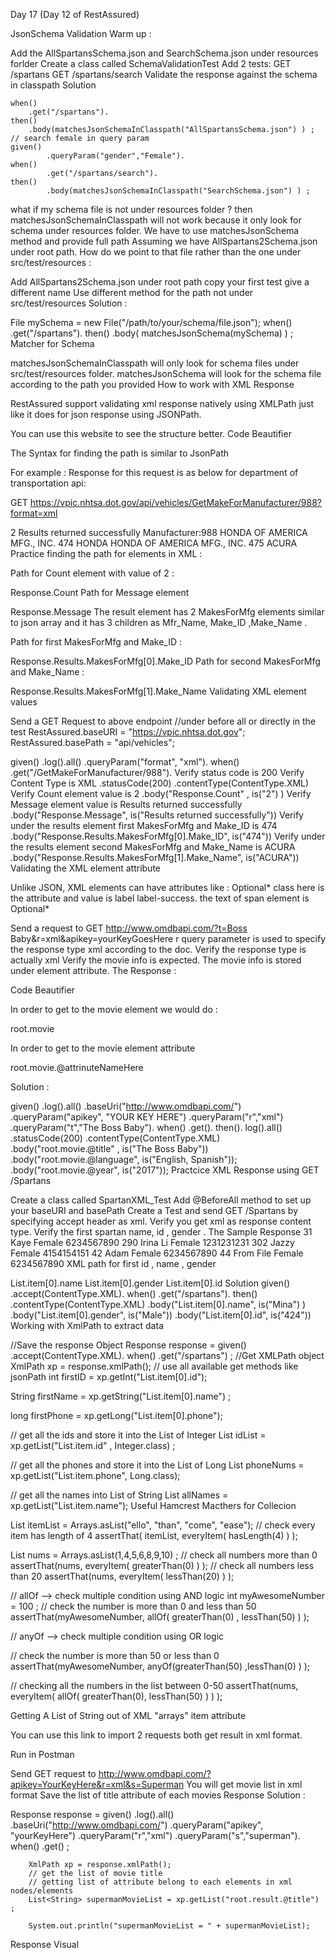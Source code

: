 Day 17 (Day 12 of RestAssured)

JsonSchema Validation Warm up :

Add the AllSpartansSchema.json and SearchSchema.json under resources forlder
Create a class called SchemaValidationTest
Add 2 tests:
GET /spartans
GET /spartans/search
Validate the response against the schema in classpath
Solution

    when()
        .get("/spartans").
    then()
        .body(matchesJsonSchemaInClasspath("AllSpartansSchema.json") ) ;
    // search female in query param
    given()
            .queryParam("gender","Female").
    when()
            .get("/spartans/search").
    then()
            .body(matchesJsonSchemaInClasspath("SearchSchema.json") ) ;
what if my schema file is not under resources folder ? then matchesJsonSchemaInClasspath will not work because it only look for schema under resources folder.
We have to use matchesJsonSchema method and provide full path
Assuming we have AllSpartans2Schema.json under root path. How do we point to that file rather than the one under src/test/resources :

Add AllSpartans2Schema.json under root path
copy your first test give a different name
Use different method for the path not under src/test/resources
Solution :

 File mySchema = new File("/path/to/your/schema/file.json");
 when()
        .get("/spartans").
 then()
        .body( matchesJsonSchema(mySchema) ) ;
Matcher for Schema

matchesJsonSchemaInClasspath will only look for schema files under src/test/resources folder.
matchesJsonSchema will look for the schema file according to the path you provided
How to work with XML Response

RestAssured support validating xml response natively using XMLPath just like it does for json response using JSONPath.

You can use this website to see the structure better. Code Beautifier 

The Syntax for finding the path is similar to JsonPath

For example : Response for this request is as below for department of transportation api:

GET https://vpic.nhtsa.dot.gov/api/vehicles/GetMakeForManufacturer/988?format=xml

<Response xmlns:xsd="http://www.w3.org/2001/XMLSchema" xmlns:xsi="http://www.w3.org/2001/XMLSchema-instance">
    <Count>2</Count>
    <Message>Results returned successfully</Message>
    <SearchCriteria>Manufacturer:988</SearchCriteria>
    <Results>
        <MakesForMfg>
            <Mfr_Name>HONDA OF AMERICA MFG., INC.</Mfr_Name>
            <Make_ID>474</Make_ID>
            <Make_Name>HONDA</Make_Name>
        </MakesForMfg>
        <MakesForMfg>
            <Mfr_Name>HONDA OF AMERICA MFG., INC.</Mfr_Name>
            <Make_ID>475</Make_ID>
            <Make_Name>ACURA</Make_Name>
        </MakesForMfg>
    </Results>
</Response>
Practice finding the path for elements in XML :

Path for Count element with value of 2 :

Response.Count
Path for Message element

Response.Message
The result element has 2 MakesForMfg elements similar to json array and it has 3 children as Mfr_Name, Make_ID ,Make_Name .

Path for first MakesForMfg and Make_ID :

Response.Results.MakesForMfg[0].Make_ID
Path for second MakesForMfg and Make_Name :

Response.Results.MakesForMfg[1].Make_Name
Validating XML element values

Send a GET Request to above endpoint
//under before all or directly in the test
RestAssured.baseURI = "https://vpic.nhtsa.dot.gov";
RestAssured.basePath = "api/vehicles";

given()
    .log().all()
    .queryParam("format", "xml").
when()
    .get("/GetMakeForManufacturer/988").
Verify status code is 200
Verify Content Type is XML
.statusCode(200)
.contentType(ContentType.XML)
Verify Count element value is 2
.body("Response.Count" , is("2") )
Verify Message element value is Results returned successfully
.body("Response.Message", is("Results returned successfully"))
Verify under the results element first MakesForMfg and Make_ID is 474
.body("Response.Results.MakesForMfg[0].Make_ID", is("474"))
Verify under the results element second MakesForMfg and Make_Name is ACURA
.body("Response.Results.MakesForMfg[1].Make_Name", is("ACURA"))
Validating the XML element attribute

Unlike JSON, XML elements can have attributes like :
<span class="label label-success">Optional*</span>
class here is the attribute and value is label label-success. the text of span element is Optional*

Send a request to GET http://www.omdbapi.com/?t=Boss Baby&r=xml&apikey=yourKeyGoesHere
r query parameter is used to specify the response type xml according to the doc.
Verify the response type is actually xml
Verify the movie info is expected.
The movie info is stored under <movie> element attribute.
The Response :
<?xml version="1.0" encoding="UTF-8"?>
<root response="True">
	<movie title="The Boss Baby" year="2017" rated="PG" released="31 Mar 2017" runtime="97 min" genre="Animation, Adventure, Comedy, Family, Fantasy" director="Tom McGrath" writer="Michael McCullers, Marla Frazee (based on the book by)" actors="Alec Baldwin, Steve Buscemi, Jimmy Kimmel, Lisa Kudrow" plot="A suit-wearing, briefcase-carrying baby pairs up with his 7-year old brother to stop the dastardly plot of the CEO of Puppy Co." language="English, Spanish" country="USA" awards="Nominated for 1 Oscar. Another 4 wins &amp; 20 nominations." poster="https://m.media-amazon.com/images/M/MV5BMTg5MzUxNzgxNV5BMl5BanBnXkFtZTgwMTM2NzQ3MjI@._V1_SX300.jpg" metascore="50" imdbRating="6.3" imdbVotes="105,081" imdbID="tt3874544" type="movie"/>
</root>
Code Beautifier 

In order to get to the movie element we would do :

root.movie

In order to get to the movie element attribute

root.movie.@attrinuteNameHere

Solution :

 given()
        .log().all()
        .baseUri("http://www.omdbapi.com/")
        .queryParam("apikey", "YOUR KEY HERE")
        .queryParam("r","xml")
        .queryParam("t","The Boss Baby").
when()
        .get().
then().
        log().all()
        .statusCode(200)
        .contentType(ContentType.XML)
        .body("root.movie.@title" , is("The Boss Baby"))
        .body("root.movie.@language", is("English, Spanish"));
        .body("root.movie.@year", is("2017"));
Practcice XML Response using GET /Spartans

Create a class called SpartanXML_Test
Add @BeforeAll method to set up your baseURI and basePath
Create a Test and send GET /Spartans by specifying accept header as xml.
Verify you get xml as response content type.
Verify the first spartan name, id , gender .
The Sample Response
<List>
    <item>
        <id>31</id>
        <name>Kaye</name>
        <gender>Female</gender>
        <phone>6234567890</phone>
    </item>
    <item>
        <id>290</id>
        <name>Irina Li</name>
        <gender>Female</gender>
        <phone>1231231231</phone>
    </item>
    <item>
        <id>302</id>
        <name>Jazzy</name>
        <gender>Female</gender>
        <phone>4154154151</phone>
    </item>
    <item>
        <id>42</id>
        <name>Adam</name>
        <gender>Female</gender>
        <phone>6234567890</phone>
    </item>
    <item>
        <id>44</id>
        <name>From File</name>
        <gender>Female</gender>
        <phone>6234567890</phone>
    </item>
<List>
XML path for first id , name , gender

List.item[0].name
List.item[0].gender
List.item[0].id
Solution
    given()
            .accept(ContentType.XML).
    when()
            .get("/spartans").
    then()
            .contentType(ContentType.XML)
            .body("List.item[0].name", is("Mina") )
            .body("List.item[0].gender", is("Male"))
            .body("List.item[0].id", is("424"))
Working with XmlPath to extract data

//Save the response Object 
Response response = 
        given()
            .accept(ContentType.XML).
        when()
            .get("/spartans") ;
//Get XMLPath object 
XmlPath xp = response.xmlPath();
// use all available get methods like jsonPath
int firstID = xp.getInt("List.item[0].id");

String firstName = xp.getString("List.item[0].name") ;

long firstPhone = xp.getLong("List.item[0].phone");

// get all the ids and store it into the List of Integer
List<Integer> idList = xp.getList("List.item.id" , Integer.class) ;

// get all the phones and store it into the List of Long
List<Long> phoneNums = xp.getList("List.item.phone", Long.class);

// get all the names into List of String
List<String> allNames = xp.getList("List.item.name");
Useful Hamcrest Macthers for Collecion

 List<String> itemList = Arrays.asList("ello", "than", "come", "ease");
// check every item has length of 4 
assertThat( itemList,  everyItem( hasLength(4) ) );

List<Integer> nums = Arrays.asList(1,4,5,6,8,9,10) ;
// check all numbers more than 0
assertThat(nums, everyItem(  greaterThan(0)    )   );
// check all numbers less than 20
assertThat(nums, everyItem(  lessThan(20)    )   );

// allOf --> check multiple condition using AND logic
int myAwesomeNumber = 100 ;
// check the number is more than 0 and less than 50
assertThat(myAwesomeNumber, allOf(  greaterThan(0) , lessThan(50)   )    );

// anyOf --> check multiple condition using OR logic

// check the number is more than 50 or less than 0 
assertThat(myAwesomeNumber, anyOf(greaterThan(50) ,lessThan(0) ) );

// checking all the numbers in the list between 0-50
assertThat(nums, everyItem( allOf( greaterThan(0), lessThan(50) )  ) );


Getting A List of String out of XML "arrays" item attribute

You can use this link to import 2 requests both get result in xml format.

Run in Postman

Send GET request to http://www.omdbapi.com/?apikey=YourKeyHere&r=xml&s=Superman
You will get movie list in xml format
Save the list of title attribute of each movies
Response
<root totalResults="246" response="True">
    <result title="Batman v Superman: Dawn of Justice" year="2016" imdbID="tt2975590" type="movie" poster="https://m.media-amazon.com/images/M/MV5BYThjYzcyYzItNTVjNy00NDk0LTgwMWQtYjMwNmNlNWJhMzMyXkEyXkFqcGdeQXVyMTQxNzMzNDI@._V1_SX300.jpg"/>
    <result title="Superman Returns" year="2006" imdbID="tt0348150" type="movie" poster="https://m.media-amazon.com/images/M/MV5BNzY2ZDQ2MTctYzlhOC00MWJhLTgxMmItMDgzNDQwMDdhOWI2XkEyXkFqcGdeQXVyNjc1NTYyMjg@._V1_SX300.jpg"/>
    <result title="Superman" year="1978" imdbID="tt0078346" type="movie" poster="https://m.media-amazon.com/images/M/MV5BMzA0YWMwMTUtMTVhNC00NjRkLWE2ZTgtOWEzNjJhYzNiMTlkXkEyXkFqcGdeQXVyNjc1NTYyMjg@._V1_SX300.jpg"/>
    <result title="Superman II" year="1980" imdbID="tt0081573" type="movie" poster="https://m.media-amazon.com/images/M/MV5BMWUzNDJjMDUtNGEzMi00YThlLTlkMmEtNjVlOGQwOWM3MjM3XkEyXkFqcGdeQXVyMTMxODk2OTU@._V1_SX300.jpg"/>
    <result title="Superman III" year="1983" imdbID="tt0086393" type="movie" poster="https://m.media-amazon.com/images/M/MV5BMzI3ZDllMTctNmI2Mi00OGQ4LTk2ZTQtYTJhMjA5ZGI2YmRkXkEyXkFqcGdeQXVyNjUwNzk3NDc@._V1_SX300.jpg"/>
    <result title="Superman IV: The Quest for Peace" year="1987" imdbID="tt0094074" type="movie" poster="https://m.media-amazon.com/images/M/MV5BMmIwZWY1YTYtNDlhOS00NDRmLWI4MzItNjk2NDc1N2NhYzNlXkEyXkFqcGdeQXVyNTUyMzE4Mzg@._V1_SX300.jpg"/>
    <result title="Superman/Batman: Apocalypse" year="2010" imdbID="tt1673430" type="movie" poster="https://m.media-amazon.com/images/M/MV5BMjk3ODhmNjgtZjllOC00ZWZjLTkwYzQtNzc1Y2ZhMjY2ODE0XkEyXkFqcGdeQXVyNTAyODkwOQ@@._V1_SX300.jpg"/>
    <result title="Superman/Batman: Public Enemies" year="2009" imdbID="tt1398941" type="movie" poster="https://m.media-amazon.com/images/M/MV5BZDc5NTFiMzgtZWJiOS00N2M1LWJmOGYtZmNjMzFhMzcxZjRiXkEyXkFqcGdeQXVyNTAyODkwOQ@@._V1_SX300.jpg"/>
    <result title="Lois &amp; Clark: The New Adventures of Superman" year="1993–1997" imdbID="tt0106057" type="series" poster="https://m.media-amazon.com/images/M/MV5BZTU1ZGFjNzEtZWYzZC00ZmI0LTg2NmMtN2YyNTY4YzhlODIyXkEyXkFqcGdeQXVyMjExMjk0ODk@._V1_SX300.jpg"/>
    <result title="Superman/Doomsday" year="2007" imdbID="tt0934706" type="movie" poster="https://m.media-amazon.com/images/M/MV5BZjU4MzIyZWUtNWQ4Yy00YTU4LTk5NjUtNDBiNDkxZTVlZDgwXkEyXkFqcGdeQXVyNjExODE1MDc@._V1_SX300.jpg"/>
</root>
Solution :

Response response = 
    given()
            .log().all()
            .baseUri("http://www.omdbapi.com/")
            .queryParam("apikey", "yourKeyHere")
            .queryParam("r","xml")
            .queryParam("s","superman").
    when()
            .get() ;

        XmlPath xp = response.xmlPath();
        // get the list of movie title
        // getting list of attribute belong to each elements in xml nodes/elements
        List<String> supermanMovieList = xp.getList("root.result.@title") ;
        
        System.out.println("supermanMovieList = " + supermanMovieList);
Response Visual